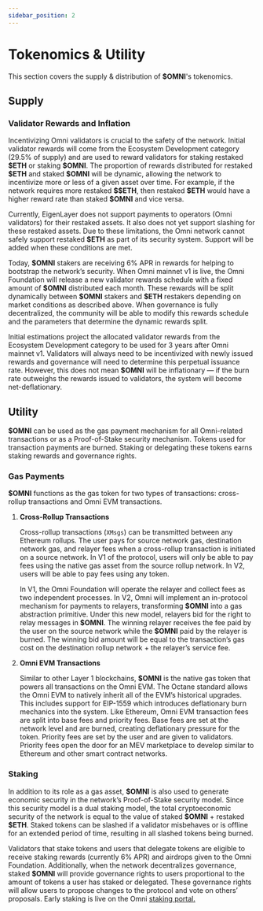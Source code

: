 ```yaml
---
sidebar_position: 2
---
```


# Tokenomics & Utility

This section covers the supply & distribution of **\$OMNI**'s tokenomics.

## Supply

### Validator Rewards and Inflation

Incentivizing Omni validators is crucial to the safety of the network. Initial validator rewards will come from the Ecosystem Development category (29.5% of supply) and are used to reward validators for staking restaked **\$ETH** or staking **\$OMNI**. The proportion of rewards distributed for restaked **\$ETH** and staked **\$OMNI** will be dynamic, allowing the network to incentivize more or less of a given asset over time. For example, if the network requires more restaked **\$$ETH**, then restaked **\$ETH** would have a higher reward rate than staked **\$OMNI** and vice versa.

Currently, EigenLayer does not support payments to operators (Omni validators) for their restaked assets. It also does not yet support slashing for these restaked assets. Due to these limitations, the Omni network cannot safely support restaked **\$ETH** as part of its security system. Support will be added when these conditions are met.

Today, **\$OMNI** stakers are receiving 6% APR in rewards for helping to bootstrap the network’s security. When Omni mainnet v1 is live, the Omni Foundation will release a new validator rewards schedule with a fixed amount of **\$OMNI** distributed each month. These rewards will be split dynamically between **\$OMNI** stakers and **\$ETH** restakers depending on market conditions as described above. When governance is fully decentralized, the community will be able to modify this rewards schedule and the parameters that determine the dynamic rewards split.

Initial estimations project the allocated validator rewards from the Ecosystem Development category to be used for 3 years after Omni mainnet v1. Validators will always need to be incentivized with newly issued rewards and governance will need to determine this perpetual  issuance rate. However, this does not mean **\$OMNI** will be inflationary — if the burn rate outweighs the rewards issued to validators, the system will become net-deflationary.

## Utility

**\$OMNI** can be used as the gas payment mechanism for all Omni-related transactions or as a Proof-of-Stake security mechanism. Tokens used for transaction payments are burned. Staking or delegating these tokens earns staking rewards and governance rights.

### Gas Payments

**\$OMNI** functions as the gas token for two types of transactions: cross-rollup transactions and Omni EVM transactions.

1. **Cross-Rollup Transactions**

    Cross-rollup transactions (`XMsgs`) can be transmitted between any Ethereum rollups. The user pays for source network gas, destination network gas, and relayer fees when a cross-rollup transaction is initiated on a source network. In V1 of the protocol, users will only be able to pay fees using the native gas asset from the source rollup network. In V2, users will be able to pay fees using any token.

    In V1, the Omni Foundation will operate the relayer and collect fees as two independent processes. In V2, Omni will implement an in-protocol mechanism for payments to relayers, transforming **\$OMNI** into a gas abstraction primitive. Under this new model, relayers bid for the right to relay messages in **\$OMNI**. The winning relayer receives the fee paid by the user on the source network while the **\$OMNI** paid by the relayer is burned. The winning bid amount will be equal to the transaction’s gas cost on the destination rollup network + the relayer’s service fee.

2. **Omni EVM Transactions**

    Similar to other Layer 1 blockchains, **\$OMNI** is the native gas token that powers all transactions on the Omni EVM. The Octane standard allows the Omni EVM to natively inherit all of the EVM’s historical upgrades. This includes support for EIP-1559 which introduces deflationary burn mechanics into the system. Like Ethereum, Omni EVM transaction fees are split into base fees and priority fees. Base fees are set at the network level and are burned, creating deflationary pressure for the token. Priority fees are set by the user and are given to validators. Priority fees open the door for an MEV marketplace to develop similar to Ethereum and other smart contract networks.

### Staking

In addition to its role as a gas asset, **\$OMNI** is also used to generate economic security in the network’s Proof-of-Stake security model. Since this security model is a dual staking model, the total cryptoeconomic security of the network is equal to the value of staked **\$OMNI** + restaked **\$ETH**. Staked tokens can be slashed if a validator misbehaves or is offline for an extended period of time, resulting in all slashed tokens being burned.

Validators that stake tokens and users that delegate tokens are eligible to receive staking rewards (currently 6% APR) and airdrops given to the Omni Foundation. Additionally, when the network decentralizes governance, staked **\$OMNI** will provide governance rights to users proportional to the amount of tokens a user has staked or delegated. These governance rights will allow users to propose changes to the protocol and vote on others’ proposals. Early staking is live on the Omni [staking portal.](https://claims.omni.network/)
